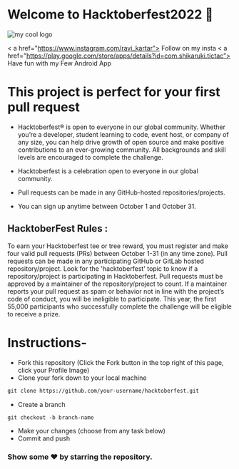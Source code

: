 # Welcome to Hacktoberfest2022 🎉
<img src ="https://avatars.githubusercontent.com/u/76118430?v=4" alt ="my cool logo"/>

< a href="https://www.instagram.com/ravi_kartar"> Follow on my insta</a>
< a href="https://play.google.com/store/apps/details?id=com.shikaruki.tictac"> Have fun with my Few Android App </a>

# This project is perfect for your first pull request
- Hacktoberfest® is open to everyone in our global community. Whether you’re a developer, student learning to code, event host, or company of any size, you can help drive growth of open source and make positive contributions to an ever-growing community. All backgrounds and skill levels are encouraged to complete the challenge.

- Hacktoberfest is a celebration open to everyone in our global community.
- Pull requests can be made in any GitHub-hosted repositories/projects.
- You can sign up anytime between October 1 and October 31.

## HacktoberFest Rules :

To earn your Hacktoberfest tee or tree reward, you must register and make four valid pull requests (PRs) between October 1-31 (in any time zone). Pull requests can be made in any participating GitHub or GitLab hosted repository/project. Look for the 'hacktoberfest' topic to know if a repository/project is participating in Hacktoberfest. Pull requests must be approved by a maintainer of the repository/project to count. If a maintainer reports your pull request as spam or behavior not in line with the project’s code of conduct, you will be ineligible to participate. This year, the first 55,000 participants who successfully complete the challenge will be eligible to receive a prize.

# Instructions-
* Fork this repository (Click the Fork button in the top right of this page, click your Profile Image)
* Clone your fork down to your local machine

```markdown
git clone https://github.com/your-username/hacktoberfest.git
```

* Create a branch

```markdown
git checkout -b branch-name
```

* Make your changes (choose from any task below)
* Commit and push

### Show some ❤ by starring the repository.
